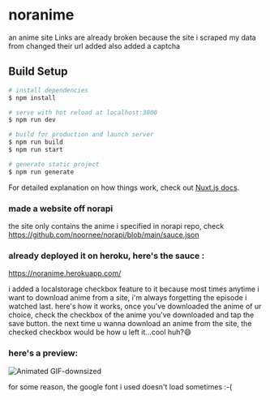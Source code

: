 # noranime
an anime site
Links are already broken because the site i scraped my data from changed their url added also added a captcha 

## Build Setup

```bash
# install dependencies
$ npm install

# serve with hot reload at localhost:3000
$ npm run dev

# build for production and launch server
$ npm run build
$ npm run start

# generate static project
$ npm run generate
```

For detailed explanation on how things work, check out [Nuxt.js docs](https://nuxtjs.org).

### made a website off norapi
the site only contains the anime i specified in norapi repo, check https://github.com/noornee/norapi/blob/main/sauce.json

### already deployed it on heroku, here's the sauce : 
https://noranime.herokuapp.com/

i added a localstorage checkbox feature to it because most times anytime i want to download anime from a site, i'm always forgetting the episode i watched last.
here's how it works, once you've downloaded the anime of ur choice, check the checkbox of the anime you've downloaded and tap the save button. the next time u wanna download an anime from the site, the checked checkbox would be how u left it...cool huh?😄
### here's a preview:

![Animated GIF-downsized](https://user-images.githubusercontent.com/71889751/99088703-aa8f3480-25cc-11eb-83ae-8aa36ebbade6.gif)

for some reason, the google font i used doesn't load sometimes :-(
